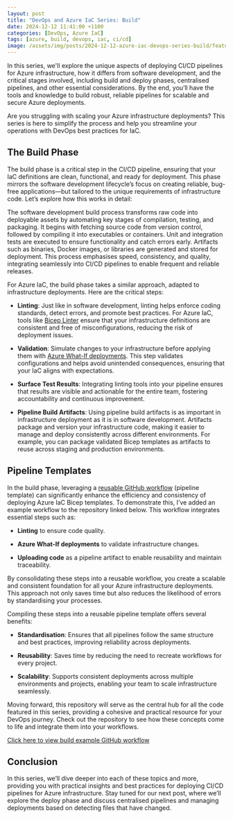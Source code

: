 ```yaml
---
layout: post
title: "DevOps and Azure IaC Series: Build"
date: 2024-12-12 11:41:00 +1100
categories: [DevOps, Azure IaC]
tags: [azure, build, devops, iac, ci/cd]
image: /assets/img/posts/2024-12-12-azure-iac-devops-series-build/feature_image.jpg
---
```


In this series, we'll explore the unique aspects of deploying CI/CD pipelines for Azure infrastructure, how it differs from software development, and the critical stages involved, including build and deploy phases, centralised pipelines, and other essential considerations. By the end, you’ll have the tools and knowledge to build robust, reliable pipelines for scalable and secure Azure deployments.

Are you struggling with scaling your Azure infrastructure deployments? This series is here to simplify the process and help you streamline your operations with DevOps best practices for IaC.

## The Build Phase

The build phase is a critical step in the CI/CD pipeline, ensuring that your IaC definitions are clean, functional, and ready for deployment. This phase mirrors the software development lifecycle’s focus on creating reliable, bug-free applications—but tailored to the unique requirements of infrastructure code. Let’s explore how this works in detail:

The software development build process transforms raw code into deployable assets by automating key stages of compilation, testing, and packaging. It begins with fetching source code from version control, followed by compiling it into executables or containers. Unit and integration tests are executed to ensure functionality and catch errors early. Artifacts such as binaries, Docker images, or libraries are generated and stored for deployment. This process emphasises speed, consistency, and quality, integrating seamlessly into CI/CD pipelines to enable frequent and reliable releases.

For Azure IaC, the build phase takes a similar approach, adapted to infrastructure deployments. Here are the critical steps:

- **Linting**: Just like in software development, linting helps enforce coding standards, detect errors, and promote best practices. For Azure IaC, tools like [Bicep Linter](https://learn.microsoft.com/en-us/azure/azure-resource-manager/bicep/linter) ensure that your infrastructure definitions are consistent and free of misconfigurations, reducing the risk of deployment issues.

- **Validation**: Simulate changes to your infrastructure before applying them with [Azure What-If deployments](https://learn.microsoft.com/en-us/azure/azure-resource-manager/bicep/deploy-what-if?tabs=azure-powershell%2CCLI). This step validates configurations and helps avoid unintended consequences, ensuring that your IaC aligns with expectations.

- **Surface Test Results**: Integrating linting tools into your pipeline ensures that results are visible and actionable for the entire team, fostering accountability and continuous improvement.

- **Pipeline Build Artifacts**: Using pipeline build artifacts is as important in infrastructure deployment as it is in software development. Artifacts package and version your infrastructure code, making it easier to manage and deploy consistently across different environments. For example, you can package validated Bicep templates as artifacts to reuse across staging and production environments.

## Pipeline Templates

In the build phase, leveraging a [reusable GitHub workflow](https://docs.github.com/en/actions/sharing-automations/reusing-workflows) (pipeline template) can significantly enhance the efficiency and consistency of deploying Azure IaC Bicep templates. To demonstrate this, I’ve added an example workflow to the repository linked below. This workflow integrates essential steps such as:

- **Linting** to ensure code quality.

- **Azure What-If deployments** to validate infrastructure changes.

- **Uploading code** as a pipeline artifact to enable reusability and maintain traceability.

By consolidating these steps into a reusable workflow, you create a scalable and consistent foundation for all your Azure infrastructure deployments. This approach not only saves time but also reduces the likelihood of errors by standardising your processes.

Compiling these steps into a reusable pipeline template offers several benefits:

- **Standardisation**: Ensures that all pipelines follow the same structure and best practices, improving reliability across deployments.

- **Reusability**: Saves time by reducing the need to recreate workflows for every project.

- **Scalability**: Supports consistent deployments across multiple environments and projects, enabling your team to scale infrastructure seamlessly.

Moving forward, this repository will serve as the central hub for all the code featured in this series, providing a cohesive and practical resource for your DevOps journey. Check out the repository to see how these concepts come to life and integrate them into your workflows.

[Click here to view build example GitHub workflow](https://github.com/tw3lveparsecs/azure-iac-and-devops/blob/main/.github/workflows/build_template.yml)

## Conclusion

In this series, we’ll dive deeper into each of these topics and more, providing you with practical insights and best practices for deploying CI/CD pipelines for Azure infrastructure. Stay tuned for our next post, where we’ll explore the deploy phase and discuss centralised pipelines and managing deployments based on detecting files that have changed.
